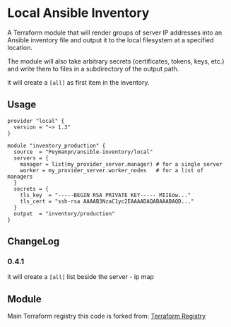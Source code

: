 # Local Ansible Inventory

A Terraform module that will render groups of server IP addresses into an Ansible inventory file and output it to the local filesystem at a specified location.

The module will also take arbitrary secrets (certificates, tokens, keys, etc.) and write them to files in a subdirectory of the output path.

it will create a `[all]` as first item in the inventory.

## Usage

```hcl
provider "local" {
  version = "~> 1.3"
}

module "inventory_production" {
  source  = "Peymanpn/ansible-inventory/local"
  servers = {
    manager = list(my_provider_server.manager) # for a single server
    worker = my_provider_server.worker_nodes   # for a list of managers 
  }
  secrets = {
    tls_key  = "-----BEGIN RSA PRIVATE KEY----- MIIEow..."
    tls_cert = "ssh-rsa AAAAB3NzaC1yc2EAAAADAQABAAABAQD..."
  }
  output  = "inventory/production"
}
```

## ChangeLog

### 0.4.1

it will create a `[all]` list beside the server - ip map

## Module

Main Terraform registry this code is forked from: [Terraform Registry](https://registry.terraform.io/modules/gendall)